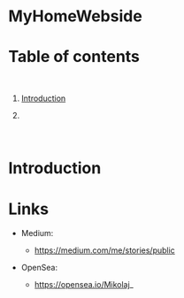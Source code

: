 # MyHomeWebside

# Table of contents

<p>&nbsp;</p>

1. [Introduction](#Introduction)

2. 

<p>&nbsp;</p>


# Introduction

# Links

- Medium:
    - https://medium.com/me/stories/public

- OpenSea:
    - https://opensea.io/Mikolaj_